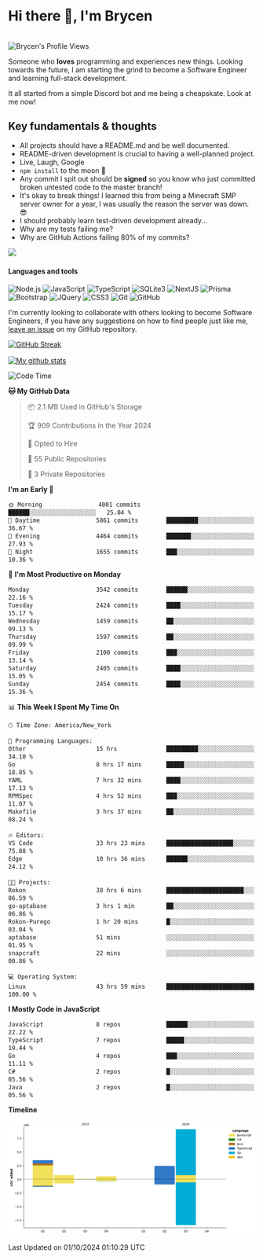 # Hi there 👋, I'm Brycen

<br>
<img src="https://komarev.com/ghpvc/?username=BrycensRanch" alt="Brycen's Profile Views" />

Someone who **loves** programming and experiences new things. Looking towards the future, I am starting the grind to become a Software Engineer and learning full-stack development.

It all started from a simple Discord bot and me being a cheapskate. Look at me now!

## Key fundamentals & thoughts

- All projects should have a README.md and be well documented.
- README-driven development is crucial to having a well-planned project.
- Live, Laugh, Google
- `npm install` to the moon 🚀
- Any commit I spit out should be **signed** so you know who just committed broken untested code to the master branch!
- It's okay to break things! I learned this from being a Minecraft SMP server owner for a year, I was usually the reason the server was down. 😎
- I should probably learn test-driven development already...
- Why are my tests failing me?
- Why are GitHub Actions failing 80% of my commits? 

<img src="https://res.cloudinary.com/practicaldev/image/fetch/s--OoBLh7-Q--/c_limit%2Cf_auto%2Cfl_progressive%2Cq_auto%2Cw_880/https://cdn-images-1.medium.com/max/1614/1%2A8BlqJ8lNVZzuRjAg1mZ50w.png" height="400"/>

<h4>Languages and tools</h4>
<p>
  <img src="https://img.shields.io/badge/node.js%20-%2343853D.svg?&style=for-the-badge&logo=node.js&logoColor=white" alt="Node.js" />
  <img src="https://img.shields.io/badge/javascript%20-%23323330.svg?&style=for-the-badge&logo=javascript&logoColor=%23F7DF1E" alt="JavaScript" />
  <img src="https://img.shields.io/badge/typescript%20-%23323330.svg?&style=for-the-badge&logo=typescript&logoColor=#3467eb" alt="TypeScript" />
  <img src="https://img.shields.io/badge/sqlite3%20-%23323330.svg?&style=for-the-badge&logo=sqlite&logoColor=#3467eb" alt="SQLite3" />
  <img src="https://img.shields.io/badge/Next.JS%20-%23323330.svg?&style=for-the-badge&logo=next.js&logoColor=#3467eb" alt="NextJS" />
  <img src="https://img.shields.io/badge/Prisma%20-%23323330.svg?&style=for-the-badge&logo=prisma&logoColor=#3467eb" alt="Prisma" />
  <img src="https://img.shields.io/badge/bootstrap%20-%23323330.svg?&style=for-the-badge&logo=bootstrap" alt="Bootstrap" />
  <img src="https://img.shields.io/badge/jquery%20-%23323330.svg?&style=for-the-badge&logo=jquery" alt="JQuery" />
  <img src="https://img.shields.io/badge/css3%20-%23323330.svg?&style=for-the-badge&logo=css3" alt="CSS3" />
  <img src="https://img.shields.io/badge/git%20-%23323330.svg?&style=for-the-badge&logo=git" alt="Git" />
  <img src="https://img.shields.io/badge/github%20-%23323330.svg?&style=for-the-badge&logo=github" alt="GitHub" />
</p>

 I'm currently looking to collaborate with others looking to become Software Engineers, if you have any suggestions on how to find people just like me, [leave an issue](https://github.com/BrycensRanch/BrycensRanch/issues/new) on my GitHub repository.
 
 <p><a href="https://git.io/streak-stats"><img src="https://streak-stats.demolab.com?user=BrycensRanch&amp;theme=dark&amp;hide_border=true&amp;fire=EB5454&amp;ring=0CEB19" alt="GitHub Streak"></a></p>

<a href="https://github.com/anuraghazra/github-readme-stats">
  <img align="center" src="https://github-readme-stats.anuraghazra1.vercel.app/api?username=BrycensRanch&show_icons=true&line_height=27&include_all_commits=true" alt="My github stats" />
</a>

<!--START_SECTION:waka-->
![Code Time](http://img.shields.io/badge/Code%20Time-1%2C006%20hrs%2059%20mins-blue)

**🐱 My GitHub Data** 

> 📦 2.1 MB Used in GitHub's Storage 
 > 
> 🏆 909 Contributions in the Year 2024
 > 
> 💼 Opted to Hire
 > 
> 📜 55 Public Repositories 
 > 
> 🔑 3 Private Repositories 
 > 
**I'm an Early 🐤** 

```text
🌞 Morning                4001 commits        ██████░░░░░░░░░░░░░░░░░░░   25.04 % 
🌆 Daytime                5861 commits        █████████░░░░░░░░░░░░░░░░   36.67 % 
🌃 Evening                4464 commits        ███████░░░░░░░░░░░░░░░░░░   27.93 % 
🌙 Night                  1655 commits        ███░░░░░░░░░░░░░░░░░░░░░░   10.36 % 
```
📅 **I'm Most Productive on Monday** 

```text
Monday                   3542 commits        ██████░░░░░░░░░░░░░░░░░░░   22.16 % 
Tuesday                  2424 commits        ████░░░░░░░░░░░░░░░░░░░░░   15.17 % 
Wednesday                1459 commits        ██░░░░░░░░░░░░░░░░░░░░░░░   09.13 % 
Thursday                 1597 commits        ██░░░░░░░░░░░░░░░░░░░░░░░   09.99 % 
Friday                   2100 commits        ███░░░░░░░░░░░░░░░░░░░░░░   13.14 % 
Saturday                 2405 commits        ████░░░░░░░░░░░░░░░░░░░░░   15.05 % 
Sunday                   2454 commits        ████░░░░░░░░░░░░░░░░░░░░░   15.36 % 
```


📊 **This Week I Spent My Time On** 

```text
🕑︎ Time Zone: America/New_York

💬 Programming Languages: 
Other                    15 hrs              █████████░░░░░░░░░░░░░░░░   34.10 % 
Go                       8 hrs 17 mins       █████░░░░░░░░░░░░░░░░░░░░   18.85 % 
YAML                     7 hrs 32 mins       ████░░░░░░░░░░░░░░░░░░░░░   17.13 % 
RPMSpec                  4 hrs 52 mins       ███░░░░░░░░░░░░░░░░░░░░░░   11.07 % 
Makefile                 3 hrs 37 mins       ██░░░░░░░░░░░░░░░░░░░░░░░   08.24 % 

🔥 Editors: 
VS Code                  33 hrs 23 mins      ███████████████████░░░░░░   75.88 % 
Edge                     10 hrs 36 mins      ██████░░░░░░░░░░░░░░░░░░░   24.12 % 

🐱‍💻 Projects: 
Rokon                    38 hrs 6 mins       ██████████████████████░░░   86.59 % 
go-aptabase              3 hrs 1 min         ██░░░░░░░░░░░░░░░░░░░░░░░   06.86 % 
Rokon-Purego             1 hr 20 mins        █░░░░░░░░░░░░░░░░░░░░░░░░   03.04 % 
aptabase                 51 mins             ░░░░░░░░░░░░░░░░░░░░░░░░░   01.95 % 
snapcraft                22 mins             ░░░░░░░░░░░░░░░░░░░░░░░░░   00.86 % 

💻 Operating System: 
Linux                    43 hrs 59 mins      █████████████████████████   100.00 % 
```

**I Mostly Code in JavaScript** 

```text
JavaScript               8 repos             ██████░░░░░░░░░░░░░░░░░░░   22.22 % 
TypeScript               7 repos             █████░░░░░░░░░░░░░░░░░░░░   19.44 % 
Go                       4 repos             ███░░░░░░░░░░░░░░░░░░░░░░   11.11 % 
C#                       2 repos             █░░░░░░░░░░░░░░░░░░░░░░░░   05.56 % 
Java                     2 repos             █░░░░░░░░░░░░░░░░░░░░░░░░   05.56 % 
```



**Timeline**

![Lines of Code chart](https://raw.githubusercontent.com/BrycensRanch/BrycensRanch/main/assets/bar_graph.png)


 Last Updated on 01/10/2024 01:10:29 UTC
<!--END_SECTION:waka-->

<!--
**BrycensRanch/BrycensRanch** is a ✨ _special_ ✨ repository because its `README.md` (this file) appears on your GitHub profile.

Here are some ideas to get you started:

- 🔭 I’m currently working on ...
- 🌱 I’m currently learning ...
- 👯 I’m looking to collaborate on ...
- 🤔 I’m looking for help with ...
- 💬 Ask me about ...
- 📫 How to reach me: ...
- 😄 Pronouns: ...
- ⚡ Fun fact: ...
-->
